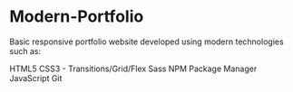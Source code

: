 # Modern-Portfolio
Basic responsive portfolio website developed using modern technologies such as:

HTML5
CSS3 - Transitions/Grid/Flex
Sass
NPM Package Manager
JavaScript
Git
